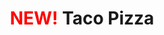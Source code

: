 ---
title: "<span style='color:red; font-weight:700'>NEW!</span> Taco Pizza"
description: "Une base ranch Santa Fe, boeuf à taco, oignions, poivrons, deux fromages, avec des tomates en dés et une cuillerée de crème sure."
price_s: "15"
price_m: "21"
price_l: "25"
price_xl: "29"
weight: "5"
hidden: true
---